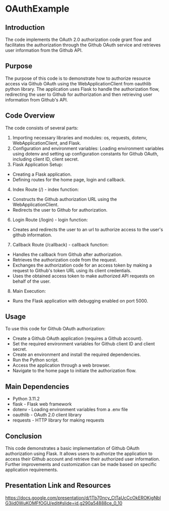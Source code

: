 # OAuthExample
## Introduction
The code implements the OAuth 2.0 authorization code grant flow and facilitates the authorization through the Github OAuth service and retrieves user information from the Github API.
## Purpose
The purpose of this code is to demonstrate how to authorize resource access via Github OAuth using the WebApplicationClient from oauthlib python library. The application uses Flask to handle the authorization flow, redirecting the user to Github for authorization and then retrieving user information from Github's API.
## Code Overview
The code consists of several parts:
1. Importing necessary libraries and modules: os, requests, dotenv, WebApplicationClient, and Flask.
2. Configuration and environment variables: Loading environment variables using dotenv and setting up configuration constants for Github OAuth, including client ID, client secret.
3. Flask Application Setup:
* Creating a Flask application.
* Defining routes for the home page, login and callback.
4. Index Route (/) - index function:
* Constructs the Github authorization URL using the WebApplicationClient.
* Redirects the user to Github for authorization.
6. Login Route (/login) - login function:
- Creates and redirects the user to an url to authorize access to the user's github information.
7. Callback Route (/callback) - callback function:
* Handles the callback from Github after authorization.
* Retrieves the authorization code from the request.
* Exchanges the authorization code for an access token by making a request to Github's token URL using its client credentials.
* Uses the obtained access token to make authorized API requests on behalf of the user.
8. Main Execution:
* Runs the Flask application with debugging enabled on port 5000.

## Usage
To use this code for Github OAuth authorization:
* Create a Github OAuth application (requires a Github account).
* Set the required environment variables for Github client ID and client secret.
* Create an environment and install the required dependencies.
* Run the Python script.
* Access the application through a web browser.
* Navigate to the home page to initiate the authorization flow.

## Main Dependencies
* Python 3.11.2
* flask - Flask web framework
* dotenv - Loading environment variables from a .env file
* oauthlib - OAuth 2.0 client library
* requests - HTTP library for making requests

## Conclusion
This code demonstrates a basic implementation of Github OAuth authorization using Flask. It allows users to authorize the application to access their Github account and retrieve their authorized user information. Further improvements and customization can be made based on specific application requirements.

## Presentation Link and Resources
https://docs.google.com/presentation/d/1Tb70ncy_CtTaUcCcOkEROKigNbIG3iid0WuKOMFfOGU/edit#slide=id.g290a54888ce_0_10